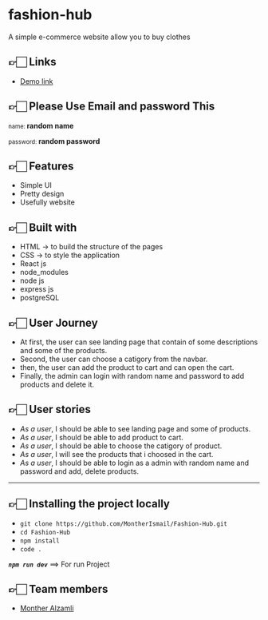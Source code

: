 # fashion-hub
A simple e-commerce website allow you to buy clothes 

## 👉🏻 **Links** <span id='links'></span>

- [Demo link](https://fashion-hub-1.herokuapp.com/)

## 👉🏻 **Please Use Email and password This** <span id='to-login'></span>

 <p>
    <small>name: </small>
    <strong>random name</strong>
</p>
<p>
     <small>password: </small>
    <strong>random password</strong>
</p>


## 👉🏻 **Features** <span id='features'></span>

- Simple UI
- Pretty design
- Usefully website

## 👉🏻 **Built with** <span id='built'></span>

- HTML → to build the structure of the pages
- CSS → to style the application
- React js
- node_modules
- node js
- express js
- postgreSQL


## 👉🏻 **User Journey** <span id='Journey'></span>

- At first, the user can see landing page that contain of some descriptions and some of the products.
- Second, the user can choose a catigory from the navbar.
- then, the user can add the product to cart and can open the cart. 
- Finally, the admin can login with random name and password to add products and delete it.

## 👉🏻 **User stories** <span id='stories'></span>

- _As a user_, I should be able to see landing page and some of products.
- _As a user_, I should be able to add product to cart.
- _As a user_, I should be able to choose the catigory of product.
- _As a user_, I will see the products that i choosed in the cart.
- _As a user_, I should be able to login as a admin with random name and password and add, delete products.
    
---

## 👉🏻 **Installing the project locally** <span id='install'></span>

- `git clone https://github.com/MontherIsmail/Fashion-Hub.git`
- `cd Fashion-Hub`
- `npm install`
- `code .`

**_`npm run dev`_** ==> For run Project

## 👉🏻 **Team members** <span id='team'></span>

- [Monther Alzamli](https://github.com/MontherIsmail)

